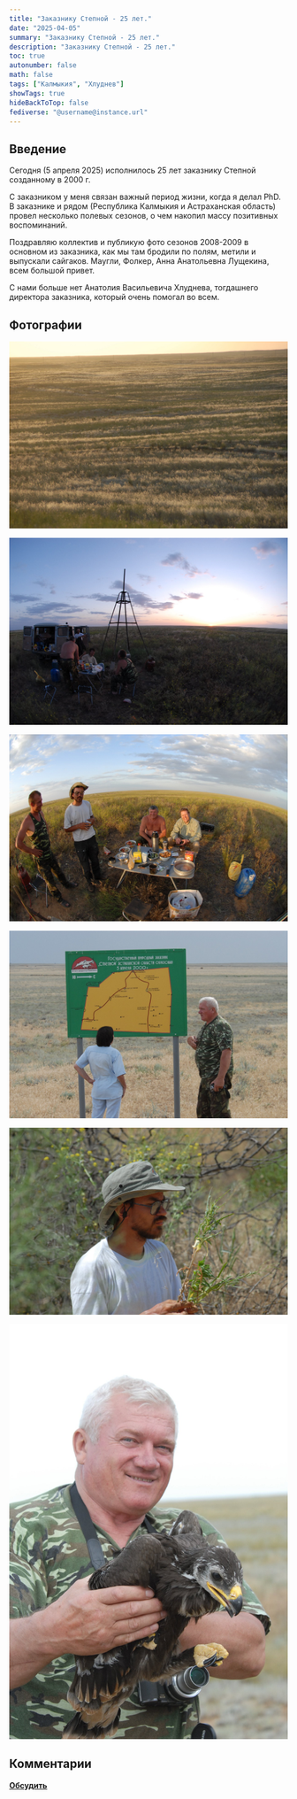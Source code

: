 ```yaml
---
title: "Заказнику Степной - 25 лет."
date: "2025-04-05"
summary: "Заказнику Степной - 25 лет."
description: "Заказнику Степной - 25 лет."
toc: true
autonumber: false
math: false
tags: ["Калмыкия", "Хлуднев"]
showTags: true
hideBackToTop: false
fediverse: "@username@instance.url"
---
```


## Введение

Сегодня (5 апреля 2025) исполнилось 25 лет заказнику Степной созданному в 2000 г.

С заказником у меня связан важный период жизни, когда я делал PhD. В заказнике и рядом (Республика Калмыкия и Астраханская область) провел несколько полевых сезонов, о чем накопил массу позитивных воспоминаний.

Поздравляю коллектив и публикую фото сезонов 2008-2009 в основном из заказника, как мы там бродили по полям, метили и выпускали сайгаков. Маугли, Фолкер, Анна Анатольевна Лущекина, всем большой привет.

С нами больше нет Анатолия Васильевича Хлуднева, тогдашнего директора заказника, который очень помогал во всем.

## Фотографии

![stepnoi-1.jpg](stepnoi-1.jpg "Степь в заказнике. Фото автора.")

![stepnoi-2.jpg](stepnoi-2.jpg "Остановка на ночлег и ужин. Фото: Volker Radeloff.")

![stepnoi-3.jpg](stepnoi-3.jpg "Остановка на обед. Фото автора.")

![stepnoi-4.jpg](stepnoi-4.jpg "А.А. Лущекина и А.В. Хлуднев у аншлага. Фото автора.")

![stepnoi-5.jpg](stepnoi-5.jpg "Маугли. Фото автора.")

![stepnoi-6.jpg](stepnoi-6.jpg "А.В. Хлуднев. Фото: Volker Radeloff.")

## Комментарии

[**Обсудить**](https://t.me/answer42geo/76)
